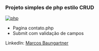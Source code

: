 ### Projeto simples de php estilo CRUD  
[![php](https://brasilwork.com.br/wp-content/uploads/2015/06/php-logo.png)](http://www.php.net)  
- Pagina contato.php
- Submit com validação de campos

LinkedIn: [Marcos 
Baungartner](https://www.linkedin.com/in/marcos-baungartner-242a3151/ 
"Marcos Baungartner")
